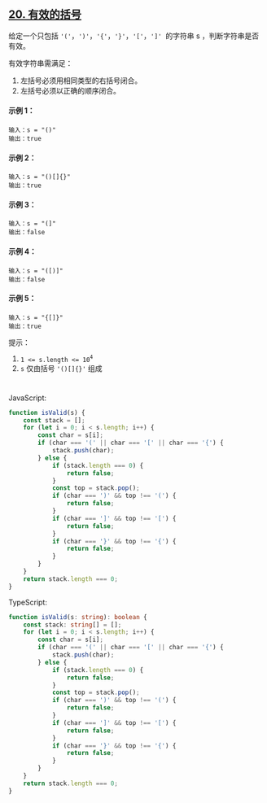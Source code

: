 ## [20. 有效的括号](https://leetcode-cn.com/problems/valid-parentheses/)

给定一个只包括 `'('`，`')'`，`'{'`，`'}'`，`'['`，`']'`  的字符串 s ，判断字符串是否有效。

有效字符串需满足：

1. 左括号必须用相同类型的右括号闭合。
2. 左括号必须以正确的顺序闭合。

#### 示例 1：

```text
输入：s = "()"
输出：true
```

#### 示例 2：

```text
输入：s = "()[]{}"
输出：true
```

#### 示例 3：

```text
输入：s = "(]"
输出：false
```

#### 示例 4：

```text
输入：s = "([)]"
输出：false
```

#### 示例 5：

```text
输入：s = "{[]}"
输出：true
```

提示：

1. `1 <= s.length <= 10`<sup>`4`</sup>
2. `s` 仅由括号 `'()[]{}'` 组成

#

JavaScript:

```js
function isValid(s) {
    const stack = [];
    for (let i = 0; i < s.length; i++) {
        const char = s[i];
        if (char === '(' || char === '[' || char === '{') {
            stack.push(char);
        } else {
            if (stack.length === 0) {
                return false;
            }
            const top = stack.pop();
            if (char === ')' && top !== '(') {
                return false;
            }
            if (char === ']' && top !== '[') {
                return false;
            }
            if (char === '}' && top !== '{') {
                return false;
            }
        }
    }
    return stack.length === 0;
}
```

TypeScript:

```ts
function isValid(s: string): boolean {
    const stack: string[] = [];
    for (let i = 0; i < s.length; i++) {
        const char = s[i];
        if (char === '(' || char === '[' || char === '{') {
            stack.push(char);
        } else {
            if (stack.length === 0) {
                return false;
            }
            const top = stack.pop();
            if (char === ')' && top !== '(') {
                return false;
            }
            if (char === ']' && top !== '[') {
                return false;
            }
            if (char === '}' && top !== '{') {
                return false;
            }
        }
    }
    return stack.length === 0;
}
```
